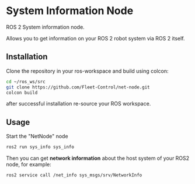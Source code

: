 # System Information Node
ROS 2 System information node.

Allows you to get information on your ROS 2 robot system via ROS 2 itself.

## Installation

Clone the repository in your ros-workspace and build using colcon:
```bash
cd ~/ros_ws/src
git clone https://github.com/Fleet-Control/net-node.git
colcon build
```
after successful installation re-source your ROS workspace.

## Usage

Start the "NetNode" node
```bash
ros2 run sys_info sys_info
```

Then you can get **network information** about the host system of your ROS2 node,
for example:

```bash
ros2 service call /net_info sys_msgs/srv/NetworkInfo
```
